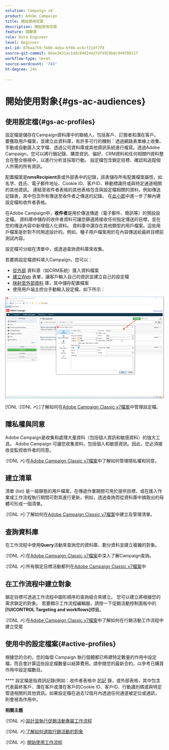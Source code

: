 ```yaml
---
solution: Campaign v8
product: Adobe Campaign
title: 開始使用受眾
description: 開始使用受眾
feature: 閱聽眾
role: Data Engineer
level: Beginner
exl-id: 07baa759-fb0b-4eba-bf8b-ec6cf21df7f8
source-git-commit: 0dae3431ac1ddc840244d7df4929b0c949f8011f
workflow-type: tm+mt
source-wordcount: '743'
ht-degree: 24%

---
```


# 開始使用對象{#gs-ac-audiences}

## 使用設定檔{#gs-ac-profiles}

設定檔是儲存在Campaign資料庫中的聯絡人，包括客戶、訂閱者和潛在客戶。 要獲取用戶檔案，並建立此資料庫，有許多可行的機制：透過網路表單線上收集、手動或自動匯入文字檔、透過公司資料庫或其他資訊系統進行複寫。透過Adobe Campaign，您可以將行銷記錄、購買資訊、偏好、CRM資料和任何相關PI資料整合在整合檢視中，以進行分析並採取行動。 設定檔包含鎖定目標、確認和追蹤個人所需的所有資訊。

配置檔案是&#x200B;**nmsRecipient**&#x200B;表或外部表中的記錄，該表儲存所有配置檔案屬性，如名字、姓氏、電子郵件地址、Cookie ID、客戶ID、移動標識符或與特定通道相關的其他資訊。 連結至收件者表格的其他表格包含與設定檔相關的資料，例如傳送記錄表，其中包含所有傳送至收件者之傳送的記錄。 在[此小節](../dev/datamodel.md#ootb-profiles)中進一步了解內建設定檔和收件者表格。

在Adobe Campaign中，**收件者**&#x200B;是用於傳送傳遞（電子郵件、簡訊等）的預設設定檔。 資料庫中儲存的收件者資料可讓您篩選將接收任何指定傳送的目標，並在您的傳送內容中新增個人化資料。 資料庫中還存在其他類型的用戶檔案。這些用戶檔案是針對不同用途設計的。例如，種子用戶檔案用於在內容傳送給最終目標前測試內容。

設定檔可分組在清單中，或透過查詢資料庫來收集。


若要將設定檔資料填入Campaign，您可以：

* [從外部](import.md) 資料源（如CRM系統）匯入資料檔案
* [建立Web](../dev/webapps.md) 表單，讓客戶輸入自己的資訊並建立自己的設定檔
* [映射至外部資料](../connect/fda.md) 庫，其中儲存配置檔案
* 使用用戶端主控台手動輸入設定檔，如下所示：

![](assets/create-profile.png)


[!DNL :[!DNL :arrow_upper_right:]:]了解如何在[Adobe Campaign Classic v7檔案](https://experienceleague.adobe.com/docs/campaign-classic/using/getting-started/profile-management/about-profiles.html)中管理設定檔。


## 隱私權與同意

Adobe Campaign是收集和處理大量資料（包括個人資訊和敏感資料）的強大工具。 Adobe Campaign 可讓您收集資料，包括個人和敏感資訊。因此，您必須接收並監控收件者的同意。

:[!DNL :arrow_upper_right:]:在[Adobe Campaign Classic v7檔案](https://experienceleague.adobe.com/docs/campaign-classic/using/getting-started/privacy/privacy-and-recommendations.html)中了解如何管理隱私權和同意。

## 建立清單

清單 (list) 是一組靜態的用戶檔案，在傳遞作業期間可用於提供目標，或在匯入作業或工作流程執行期間可對其進行更新。例如，透過查詢而從資料庫中摘取出的母體可形成一個清單。

:[!DNL :arrow_upper_right:]:了解如何在[Adobe Campaign Classic v7檔案](https://experienceleague.adobe.com/docs/campaign-classic/using/getting-started/profile-management/creating-and-managing-lists.html)中建立及管理清單。

## 查詢資料庫

在工作流程中使用&#x200B;**Query**&#x200B;活動來查詢您的資料庫、劃分資料並建立複雜的對象。

:[!DNL :arrow_upper_right:]:在[Adobe Campaign Classic v7檔案](https://experienceleague.adobe.com/docs/campaign-classic/using/automating-with-workflows/introduction/targeting-data.html)中深入了解Campaign查詢。

:[!DNL :arrow_upper_right:]:所有鎖定目標活動都列在[Adobe Campaign Classic v7檔案](https://experienceleague.adobe.com/docs/campaign-classic/using/automating-with-workflows/targeting-activities/about-targeting-activities.html)中

## 在工作流程中建立對象

鎖定目標可透過工作流程中圖形順序的查詢組合來建立。 您可以建立將根據您的需求鎖定的對象。 若要顯示工作流程編輯器，請按一下促銷活動控制面板中的&#x200B;**[!UICONTROL Targeting and workflows]**&#x200B;標籤。

:[!DNL :arrow_upper_right:]:在[Adobe Campaign Classic v7檔案](https://experienceleague.adobe.com/docs/campaign-classic/using/orchestrating-campaigns/orchestrate-campaigns/marketing-campaign-target.html?lang=en#building-the-main-target-in-a-workflow)中了解如何在行銷活動工作流程中建立受眾


## 使用中的設定檔案{#active-profiles}

根據您的合約，您的每個 Campaign 執行個體都已佈建特定數量的作用中設定檔，而且會計算這些設定檔數量以結算費用。請參閱您的最新合約，以參考已購買作用中設定檔數目。

**** 設定檔是指資訊記錄(例如：收件者表格中 [的記](../dev/datamodel.md) 錄，或外部表格，其中包含代表最終客戶、潛在客戶或潛在客戶的Cookie ID、客戶ID、行動識別碼或與特定管道相關的其他資訊。如果設定檔在過去12個月內透過任何通道被定位或通訊，則會視為作用中。

<!--
You can monitor the number of active profiles used on your instances directly from Campaign Control Panel. 

:[!DNL :arrow_upper_right:]: For more on this, refer to the [Control Panel documentation](https://docs.adobe.com/content/help/en/control-panel/using/performance-monitoring/active-profiles-monitoring.html).
-->

**相關主題**

:[!DNL :arrow_upper_right:]:[設計並執行促銷活動專屬工作流程](https://experienceleague.adobe.com/docs/campaign-classic/using/automating-with-workflows/introduction/building-a-workflow.html)

:[!DNL :arrow_upper_right:]:[了解如何選取行銷活動的對象](https://experienceleague.adobe.com/docs/campaign-classic/using/orchestrating-campaigns/orchestrate-campaigns/marketing-campaign-target.html)

:[!DNL :arrow_upper_right:]: [開始使用工作流程](https://experienceleague.adobe.com/docs/campaign-classic/using/automating-with-workflows/introduction/about-workflows.html)
